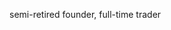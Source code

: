 semi-retired founder, full-time trader

<!---
milady-luck/milady-luck is a ✨ special ✨ repository because its `README.md` (this file) appears on your GitHub profile.
You can click the Preview link to take a look at your changes.
--->
